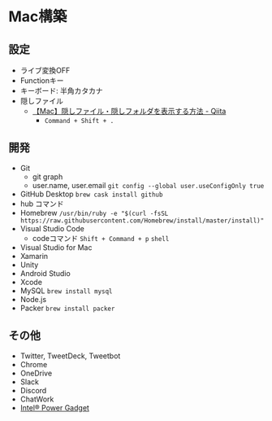 # Mac構築

## 設定
* ライブ変換OFF
* Functionキー
* キーボード: 半角カタカナ
* 隠しファイル
  * [【Mac】隠しファイル・隠しフォルダを表示する方法 - Qiita](https://qiita.com/TsukasaHasegawa/items/fa8e783a556dc1a08f51)
    * `Command + Shift + .`

## 開発
* Git
  * git graph
  * user.name, user.email `git config --global user.useConfigOnly true`
* GitHub Desktop `brew cask install github`
* hub コマンド
* Homebrew `/usr/bin/ruby -e "$(curl -fsSL https://raw.githubusercontent.com/Homebrew/install/master/install)"`
* Visual Studio Code
  * codeコマンド `Shift + Command + p` `shell`
* Visual Studio for Mac
* Xamarin
* Unity
* Android Studio
* Xcode
* MySQL `brew install mysql`
* Node.js
* Packer `brew install packer`

## その他
* Twitter, TweetDeck, Tweetbot
* Chrome
* OneDrive
* Slack
* Discord
* ChatWork
* [Intel® Power Gadget](https://software.intel.com/en-us/articles/intel-power-gadget)
